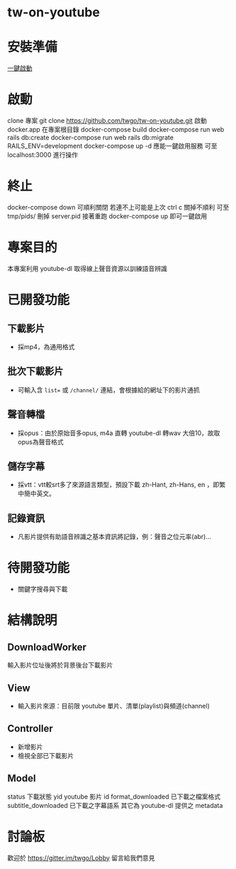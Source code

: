 # tw-on-youtube

# 安裝準備
[一鍵啟動](https://github.com/twgo/tw-on-youtube/wiki/%E5%AE%89%E8%A3%9Ddocker-compose%E4%B8%80%E9%8D%B5%E5%95%9F%E7%94%A8-Ruby-on-Rails-%E6%9C%8D%E5%8B%99)

# 啟動
clone 專案
git clone https://github.com/twgo/tw-on-youtube.git
啟動 docker.app 在專案根目錄
docker-compose build
docker-compose run web rails db:create
docker-compose run web rails db:migrate RAILS_ENV=development
docker-compose up -d
應能一鍵啟用服務
可至
localhost:3000
進行操作

# 終止
docker-compose down
可順利關閉
若連不上可能是上次 ctrl c 關掉不順利
可至tmp/pids/ 刪掉 server.pid
接著重跑
docker-compose up
即可一鍵啟用

# 專案目的
本專案利用 youtube-dl 取得線上聲音資源以訓練語音辨識

# 已開發功能
## 下載影片
- 採mp4，為通用格式

## 批次下載影片
- 可輸入含 `list=` 或 `/channel/` 連結，會根據給的網址下的影片通抓

## 聲音轉檔
- 採opus：由於原始音多opus, m4a 直轉 youtube-dl 轉wav 大倍10，故取opus為聲音格式

## 儲存字幕
- 採vtt：vtt較srt多了來源語言類型，預設下載 zh-Hant, zh-Hans, en ，即繁中簡中英文。

## 記錄資訊
- 凡影片提供有助語音辨識之基本資訊將記錄，例：聲音之位元率(abr)...

# 待開發功能
- 關鍵字搜尋與下載

# 結構說明

## DownloadWorker
輸入影片位址後將於背景後台下載影片

## View
- 輸入影片來源：目前限 youtube 單片、清單(playlist)與頻道(channel)

## Controller
- 新增影片
- 檢視全部已下載影片

## Model
status 下載狀態
yid youtube 影片 id
format_downloaded 已下載之檔案格式
subtitle_downloaded 已下載之字幕語系
其它為 youtube-dl 提供之 metadata

# 討論板
歡迎於 https://gitter.im/twgo/Lobby 留言給我們意見
